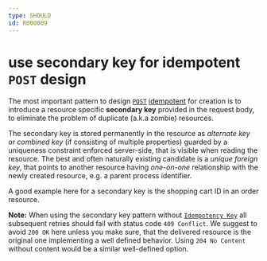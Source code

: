 ```yaml
---
type: SHOULD
id: R000009
---
```


# use secondary key for idempotent `POST` design

The most important pattern to design [`POST`](#post) [idempotent](link) for creation is to introduce a resource specific **secondary key** provided in the request body, to eliminate the problem of duplicate (a.k.a zombie) resources.

The secondary key is stored permanently in the resource as _alternate key_ or _combined key_ (if consisting of multiple properties) guarded by a uniqueness constraint enforced server-side, that is visible when reading the resource.
The best and often naturally existing candidate is a _unique foreign key_, that points to another resource having _one-on-one_ relationship with the newly created resource, e.g. a parent process identifier.

A good example here for a secondary key is the shopping cart ID in an order resource.

**Note:** When using the secondary key pattern without [`Idempotency Key`](link) all subsequent retries should fail with status code `409 Conflict`.
We suggest to avoid `200 OK` here unless you make sure, that the delivered resource is the original one implementing a well defined behavior.
Using `204 No Content` without content would be a similar well-defined option.
